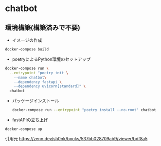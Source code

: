 # chatbot

## 環境構築(構築済みで不要)

- イメージの作成
  
```bash
docker-compose build
```

- poetryによるPython環境のセットアップ
```bash
docker-compose run \
  --entrypoint "poetry init \
    --name chatbot\
    --dependency fastapi \
    --dependency uvicorn[standard]" \
  chatbot
```


- パッケージインストール
  ```bash
  docker-compose run --entrypoint "poetry install --no-root" chatbot
  ```


- fastAPIの立ち上げ
```
docker-compose up
```

引用元
https://zenn.dev/sh0nk/books/537bb028709ab9/viewer/bdf8a5